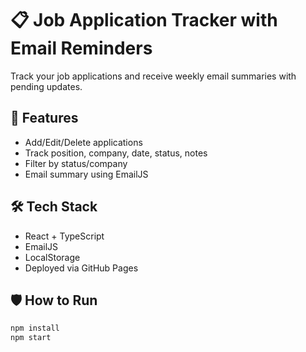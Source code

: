 # 📋 Job Application Tracker with Email Reminders

Track your job applications and receive weekly email summaries with pending updates.

## 🚀 Features
- Add/Edit/Delete applications
- Track position, company, date, status, notes
- Filter by status/company
- Email summary using EmailJS

## 🛠 Tech Stack
- React + TypeScript
- EmailJS
- LocalStorage
- Deployed via GitHub Pages

## 🛡 How to Run

```bash
npm install
npm start
